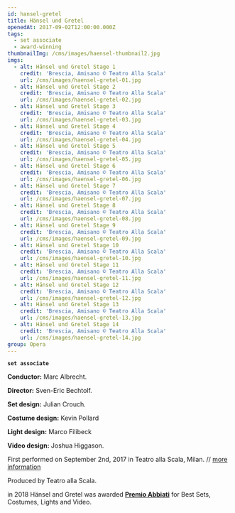 ```yaml
---
id: hansel-gretel
title: Hänsel und Gretel
openedAt: 2017-09-02T12:00:00.000Z
tags:
  - set associate
  - award-winning
thumbnailImg: /cms/images/haensel-thumbnail2.jpg
imgs:
  - alt: Hänsel und Gretel Stage 1
    credit: 'Brescia, Amisano © Teatro Alla Scala'
    url: /cms/images/haensel-gretel-01.jpg
  - alt: Hänsel und Gretel Stage 2
    credit: 'Brescia, Amisano © Teatro Alla Scala'
    url: /cms/images/haensel-gretel-02.jpg
  - alt: Hänsel und Gretel Stage 3
    credit: 'Brescia, Amisano © Teatro Alla Scala'
    url: /cms/images/haensel-gretel-03.jpg
  - alt: Hänsel und Gretel Stage 4
    credit: 'Brescia, Amisano © Teatro Alla Scala'
    url: /cms/images/haensel-gretel-04.jpg
  - alt: Hänsel und Gretel Stage 5
    credit: 'Brescia, Amisano © Teatro Alla Scala'
    url: /cms/images/haensel-gretel-05.jpg
  - alt: Hänsel und Gretel Stage 6
    credit: 'Brescia, Amisano © Teatro Alla Scala'
    url: /cms/images/haensel-gretel-06.jpg
  - alt: Hänsel und Gretel Stage 7
    credit: 'Brescia, Amisano © Teatro Alla Scala'
    url: /cms/images/haensel-gretel-07.jpg
  - alt: Hänsel und Gretel Stage 8
    credit: 'Brescia, Amisano © Teatro Alla Scala'
    url: /cms/images/haensel-gretel-08.jpg
  - alt: Hänsel und Gretel Stage 9
    credit: 'Brescia, Amisano © Teatro Alla Scala'
    url: /cms/images/haensel-gretel-09.jpg
  - alt: Hänsel und Gretel Stage 10
    credit: 'Brescia, Amisano © Teatro Alla Scala'
    url: /cms/images/haensel-gretel-10.jpg
  - alt: Hänsel und Gretel Stage 11
    credit: 'Brescia, Amisano © Teatro Alla Scala'
    url: /cms/images/haensel-gretel-11.jpg
  - alt: Hänsel und Gretel Stage 12
    credit: 'Brescia, Amisano © Teatro Alla Scala'
    url: /cms/images/haensel-gretel-12.jpg
  - alt: Hänsel und Gretel Stage 13
    credit: 'Brescia, Amisano © Teatro Alla Scala'
    url: /cms/images/haensel-gretel-13.jpg
  - alt: Hänsel und Gretel Stage 14
    credit: 'Brescia, Amisano © Teatro Alla Scala'
    url: /cms/images/haensel-gretel-14.jpg
group: Opera
---
```

**`set associate`**

**Conductor:** Marc Albrecht.

**Director:** Sven-Eric Bechtolf.

**Set design:** Julian Crouch.

**Costume design:** Kevin Pollard 

**Light design:** Marco Filibeck

**Video design:** Joshua Higgason.

First performed on September 2nd, 2017 in Teatro alla Scala, Milan. // [more information](https://www.teatroallascala.org/archivio/interpreti.aspx?lang=it-IT&id_allest=19493&id_event=29480&id_allest_conc=&uid=7bed6bb7-d894-469b-8da4-0cc045d5793c&objecttype=base)

Produced by Teatro alla Scala.

in 2018 Hänsel and Gretel was awarded [**Premio Abbiati**](http://www.classicvoice.com/rivista/mondo-classico/premio-abbiati-2018/) for Best Sets, Costumes, Lights and Video.

